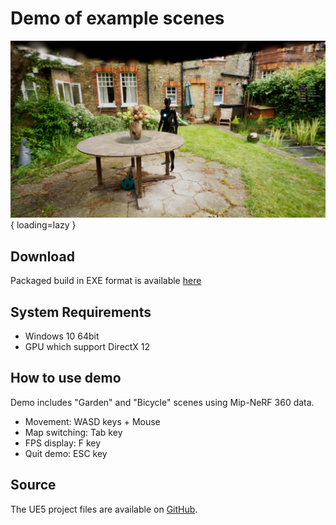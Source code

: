 # Demo of example scenes

![](images/demo1280.png){ loading=lazy }  

## Download

Packaged build in EXE format is available [here](https://s3.ap-northeast-1.wasabisys.com/whisperrealtime/3dGaussiansPluginDemo-v1.0.zip)

## System Requirements

- Windows 10 64bit
- GPU which support DirectX 12

## How to use demo

Demo includes "Garden" and "Bicycle" scenes using Mip-NeRF 360 data.

- Movement: WASD keys + Mouse
- Map switching: Tab key
- FPS display: F key
- Quit demo: ESC key

## Source

The UE5 project files are available on [GitHub](https://github.com/Akiya-Research-Institute/3dGaussiansPlugin-Demo).
